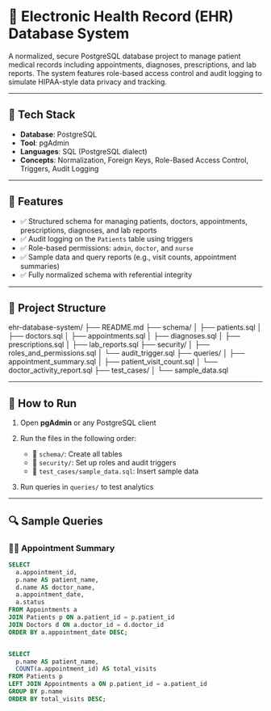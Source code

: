 # 🏥 Electronic Health Record (EHR) Database System

A normalized, secure PostgreSQL database project to manage patient medical records including appointments, diagnoses, prescriptions, and lab reports. The system features role-based access control and audit logging to simulate HIPAA-style data privacy and tracking.

---

## 📌 Tech Stack

- **Database**: PostgreSQL
- **Tool**: pgAdmin
- **Languages**: SQL (PostgreSQL dialect)
- **Concepts**: Normalization, Foreign Keys, Role-Based Access Control, Triggers, Audit Logging

---

## 🔧 Features

- ✅ Structured schema for managing patients, doctors, appointments, prescriptions, diagnoses, and lab reports
- ✅ Audit logging on the `Patients` table using triggers
- ✅ Role-based permissions: `admin`, `doctor`, and `nurse`
- ✅ Sample data and query reports (e.g., visit counts, appointment summaries)
- ✅ Fully normalized schema with referential integrity

---

## 📁 Project Structure

ehr-database-system/
├── README.md
├── schema/
│ ├── patients.sql
│ ├── doctors.sql
│ ├── appointments.sql
│ ├── diagnoses.sql
│ ├── prescriptions.sql
│ ├── lab_reports.sql
├── security/
│ ├── roles_and_permissions.sql
│ └── audit_trigger.sql
├── queries/
│ ├── appointment_summary.sql
│ ├── patient_visit_count.sql
│ └── doctor_activity_report.sql
├── test_cases/
│ └── sample_data.sql


---

## 🧪 How to Run

1. Open **pgAdmin** or any PostgreSQL client
2. Run the files in the following order:

   - 📁 `schema/`: Create all tables
   - 📁 `security/`: Set up roles and audit triggers
   - 📁 `test_cases/sample_data.sql`: Insert sample data

3. Run queries in `queries/` to test analytics

---

## 🔍 Sample Queries

### 👨‍⚕️ Appointment Summary
```sql
SELECT 
  a.appointment_id,
  p.name AS patient_name,
  d.name AS doctor_name,
  a.appointment_date,
  a.status
FROM Appointments a
JOIN Patients p ON a.patient_id = p.patient_id
JOIN Doctors d ON a.doctor_id = d.doctor_id
ORDER BY a.appointment_date DESC;


SELECT 
  p.name AS patient_name,
  COUNT(a.appointment_id) AS total_visits
FROM Patients p
LEFT JOIN Appointments a ON p.patient_id = a.patient_id
GROUP BY p.name
ORDER BY total_visits DESC;


